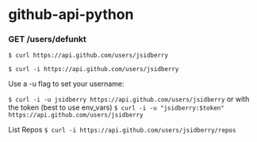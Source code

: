 # github-api-python

### GET /users/defunkt
`$ curl https://api.github.com/users/jsidberry`

`$ curl -i https://api.github.com/users/jsidberry`


Use a -u flag to set your username:

`$ curl -i -u jsidberry https://api.github.com/users/jsidberry`
or with the token (best to use env_vars)
`$ curl -i -u "jsidberry:$token" https://api.github.com/users/jsidberry`

List Repos
`$ curl -i https://api.github.com/users/jsidberry/repos`